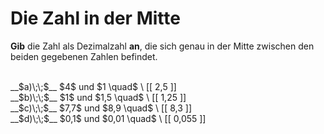 <!--
version:  0.0.1

language: de

@style
input {
    text-align: center;
}

.flex-container {
    display: flex;
    flex-wrap: wrap;
    align-items: stretch;
    gap: 20px;
}

.flex-child {
    flex: 1;
    min-width: 350px;
    margin-right: 20px;
}

@media (max-width: 400px) {
    .flex-child {
        flex: 100%;
        margin-right: 0;
    }
}
@end

formula: \carry   \textcolor{red}{\scriptsize #1}
formula: \digit   \rlap{\carry{#1}}\phantom{#2}#2
formula: \permil  \text{‰}

import: https://raw.githubusercontent.com/LiaTemplates/Tikz-Jax/main/README.md

script: https://cdn.jsdelivr.net/gh/LiaTemplates/Tikz-Jax@main/dist/index.js


tags: Dezimalzahlen, Zahlenverständnis, sehr leicht, sehr niedrig, Angeben

comment: Wie heißt die Zahl, die genau in der Mitte zwischen den beiden gegebenen Zahlen liegt?

author: Martin Lommatzsch

-->




# Die Zahl in der Mitte

**Gib** die Zahl als Dezimalzahl **an**, die sich genau in der Mitte zwischen den beiden gegebenen Zahlen befindet.



<br>

<section class="flex-container">

<div class="flex-child">
__$a)\;\;$__ $4$ und $1 \quad$ \
[[ 2,5   ]] 
</div>
<div class="flex-child">
__$b)\;\;$__ $1$ und $1,5 \quad$ \
[[ 1,25  ]] 
</div> 
<div class="flex-child">
__$c)\;\;$__ $7,7$ und $8,9 \quad$ \
[[ 8,3   ]] 
</div> 
<div class="flex-child">
__$d)\;\;$__ $0,1$ und $0,01 \quad$ \
[[ 0,055 ]] 
</div> 
</section>

<br>

<br>
<br>
<br>
<br>
<br>
<br>